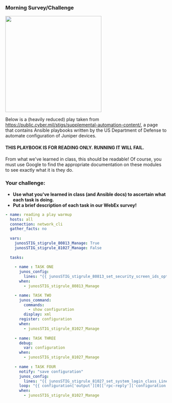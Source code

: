 ### Morning Survey/Challenge

<img src="http://securitynotsupported.com/17-automated-elasticsearch-rolling-updates/automate.jpeg" width="300"/>


Below is a (heavily reduced) play taken from https://public.cyber.mil/stigs/supplemental-automation-content/, a page that contains Ansible playbooks written by the US Department of Defense to automate configuration of Juniper devices.

#### THIS PLAYBOOK IS FOR READING ONLY. RUNNING IT WILL FAIL.

From what we've learned in class, this should be readable! Of course, you must use Google to find the appropriate documentation on these modules to see exactly what it is they do.

### Your challenge:

- **Use what you've learned in class (and Ansible docs) to ascertain what each task is doing.**
- **Put a brief description of each task in our WebEx survey!**

```yaml
- name: reading a play warmup
  hosts: all
  connection: network_cli
  gather_facts: no
  
  vars:
    junosSTIG_stigrule_80813_Manage: True
    junosSTIG_stigrule_81027_Manage: False
    
  tasks:
  
    - name : TASK ONE
      junos_config:
        lines: "{{ junosSTIG_stigrule_80813_set_security_screen_ids_option_statistics_Lines }}"
      when:
        - junosSTIG_stigrule_80813_Manage

    - name: TASK TWO
      junos_command:
        commands:
          - show configuration
        display: xml
      register: configuration
      when:
        - junosSTIG_stigrule_81027_Manage
        
    - name: TASK THREE
      debug:
        var: configuration
      when:
        - junosSTIG_stigrule_81027_Manage 
        
    - name : TASK FOUR
      notify: "save configuration"
      junos_config:
        lines: "{{ junosSTIG_stigrule_81027_set_system_login_class_Lines }}"
      loop: "{{ configuration['output'][0]['rpc-reply']['configuration']['system']['login']['class'] | default([]) }}"
      when:
        - junosSTIG_stigrule_81027_Manage

```
